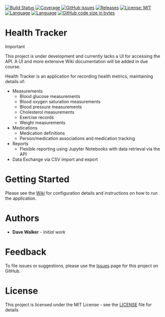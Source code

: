[![Build Status](https://github.com/davewalker5/HealthTracker/workflows/Python%20CI%20Build/badge.svg)](https://github.com/davewalker5/HealthTracker/actions)
[![Coverage](https://codecov.io/gh/davewalker5/HealthTracker/branch/main/graph/badge.svg?token=U86UFDVD5S)](https://codecov.io/gh/davewalker5/HealthTracker)
[![GitHub issues](https://img.shields.io/github/issues/davewalker5/HealthTracker)](https://github.com/davewalker5/HealthTracker/issues)
[![Releases](https://img.shields.io/github/v/release/davewalker5/HealthTracker.svg?include_prereleases)](https://github.com/davewalker5/HealthTracker/releases)
[![License: MIT](https://img.shields.io/badge/License-mit-blue.svg)](https://github.com/davewalker5/HealthTracker/blob/main/LICENSE)
[![Language](https://img.shields.io/badge/language-c%23-blue.svg)](https://github.com/davewalker5/HealthTracker/)
[![Language](https://img.shields.io/badge/database-SQLite-blue.svg)](https://github.com/davewalker5/HealthTracker/)
[![GitHub code size in bytes](https://img.shields.io/github/languages/code-size/davewalker5/HealthTracker)](https://github.com/davewalker5/HealthTracker/)

# Health Tracker

> [!IMPORTANT]  
> This project is under development and currently lacks a UI for accessing the API. A UI and more extensive Wiki documentation will be added in due course.

Health Tracker is an application for recording health metrics, maintaining details of:

- Measurements
  - Blood glucose measurements
  - Blood oxygen saturation measurements
  - Blood pressure measurements
  - Cholesterol measurements
  - Exercise records
  - Weight measurements
- Medications
  - Medication definitions
  - Person/medication associations and medication tracking
- Reports
  - Flexible reporting using Jupyter Notebooks with data retrieval via the API
- Data Exchange via CSV import and export

# Getting Started

Please see the [Wiki](https://github.com/davewalker5/HealthTracker/wiki) for configuration details and instructions on how to run the application.

# Authors

- **Dave Walker** - _Initial work_

# Feedback

To file issues or suggestions, please use the [Issues](https://github.com/davewalker5/HealthTracker/issues) page for this project on GitHub.

# License

This project is licensed under the MIT License - see the [LICENSE](LICENSE) file for details
